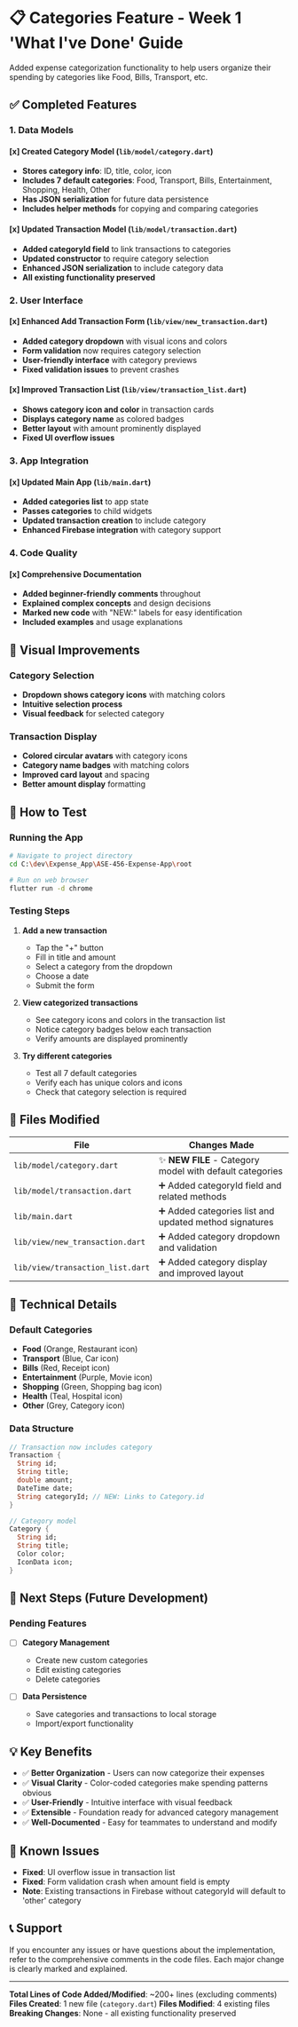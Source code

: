 # 📋 Categories Feature - Week 1 'What I've Done' Guide

Added expense categorization functionality to help users organize their spending by categories like Food, Bills, Transport, etc.

## ✅ Completed Features

### 1. Data Models

#### [x] Created Category Model (`lib/model/category.dart`)
- **Stores category info**: ID, title, color, icon
- **Includes 7 default categories**: Food, Transport, Bills, Entertainment, Shopping, Health, Other
- **Has JSON serialization** for future data persistence
- **Includes helper methods** for copying and comparing categories

#### [x] Updated Transaction Model (`lib/model/transaction.dart`)
- **Added categoryId field** to link transactions to categories
- **Updated constructor** to require category selection
- **Enhanced JSON serialization** to include category data
- **All existing functionality preserved**

### 2. User Interface

#### [x] Enhanced Add Transaction Form (`lib/view/new_transaction.dart`)
- **Added category dropdown** with visual icons and colors
- **Form validation** now requires category selection
- **User-friendly interface** with category previews
- **Fixed validation issues** to prevent crashes

#### [x] Improved Transaction List (`lib/view/transaction_list.dart`)
- **Shows category icon and color** in transaction cards
- **Displays category name** as colored badges
- **Better layout** with amount prominently displayed
- **Fixed UI overflow issues**

### 3. App Integration

#### [x] Updated Main App (`lib/main.dart`)
- **Added categories list** to app state
- **Passes categories** to child widgets
- **Updated transaction creation** to include category
- **Enhanced Firebase integration** with category support

### 4. Code Quality

#### [x] Comprehensive Documentation
- **Added beginner-friendly comments** throughout
- **Explained complex concepts** and design decisions
- **Marked new code** with "NEW:" labels for easy identification
- **Included examples** and usage explanations

## 🎨 Visual Improvements

### Category Selection
- **Dropdown shows category icons** with matching colors
- **Intuitive selection process**
- **Visual feedback** for selected category

### Transaction Display
- **Colored circular avatars** with category icons
- **Category name badges** with matching colors
- **Improved card layout** and spacing
- **Better amount display** formatting

## 🚀 How to Test

### Running the App
```bash
# Navigate to project directory
cd C:\dev\Expense_App\ASE-456-Expense-App\root

# Run on web browser
flutter run -d chrome
```

### Testing Steps
1. **Add a new transaction**
   - Tap the "+" button
   - Fill in title and amount
   - Select a category from the dropdown
   - Choose a date
   - Submit the form

2. **View categorized transactions**
   - See category icons and colors in the transaction list
   - Notice category badges below each transaction
   - Verify amounts are displayed prominently

3. **Try different categories**
   - Test all 7 default categories
   - Verify each has unique colors and icons
   - Check that category selection is required

## 📁 Files Modified

| File | Changes Made |
|------|-------------|
| `lib/model/category.dart` | ✨ **NEW FILE** - Category model with default categories |
| `lib/model/transaction.dart` | ➕ Added categoryId field and related methods |
| `lib/main.dart` | ➕ Added categories list and updated method signatures |
| `lib/view/new_transaction.dart` | ➕ Added category dropdown and validation |
| `lib/view/transaction_list.dart` | ➕ Added category display and improved layout |

## 🔧 Technical Details

### Default Categories
- **Food** (Orange, Restaurant icon)
- **Transport** (Blue, Car icon)
- **Bills** (Red, Receipt icon)
- **Entertainment** (Purple, Movie icon)
- **Shopping** (Green, Shopping bag icon)
- **Health** (Teal, Hospital icon)
- **Other** (Grey, Category icon)

### Data Structure
```dart
// Transaction now includes category
Transaction {
  String id;
  String title;
  double amount;
  DateTime date;
  String categoryId; // NEW: Links to Category.id
}

// Category model
Category {
  String id;
  String title;
  Color color;
  IconData icon;
}
```

## 🎯 Next Steps (Future Development)

### Pending Features
- [ ] **Category Management**
  - Create new custom categories
  - Edit existing categories
  - Delete categories

- [ ] **Data Persistence**
  - Save categories and transactions to local storage
  - Import/export functionality

## 💡 Key Benefits

- ✅ **Better Organization** - Users can now categorize their expenses
- ✅ **Visual Clarity** - Color-coded categories make spending patterns obvious
- ✅ **User-Friendly** - Intuitive interface with visual feedback
- ✅ **Extensible** - Foundation ready for advanced category management
- ✅ **Well-Documented** - Easy for teammates to understand and modify

## 🐛 Known Issues

- **Fixed**: UI overflow issue in transaction list
- **Fixed**: Form validation crash when amount field is empty
- **Note**: Existing transactions in Firebase without categoryId will default to 'other' category

## 📞 Support

If you encounter any issues or have questions about the implementation, refer to the comprehensive comments in the code files. Each major change is clearly marked and explained.

---

**Total Lines of Code Added/Modified**: ~200+ lines (excluding comments)
**Files Created**: 1 new file (`category.dart`)
**Files Modified**: 4 existing files
**Breaking Changes**: None - all existing functionality preserved
